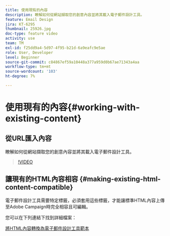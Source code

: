 ```yaml
---
title: 使用現有的內容
description: 瞭解如何從網站擷取您的創意內容並將其載入電子郵件設計工具。
feature: Email Design
jira: KT-6295
thumbnail: 25926.jpg
doc-type: feature video
activity: use
team: TM
exl-id: f25dd9a4-5d97-4f95-b21d-6a9eafc9e5ae
role: User, Developer
level: Beginner
source-git-commit: c84867ef59a10448a377a959d0b67ae71343a4aa
workflow-type: tm+mt
source-wordcount: '103'
ht-degree: 7%

---
```


# 使用現有的內容{#working-with-existing-content}

## 從URL匯入內容

瞭解如何從網站擷取您的創意內容並將其載入電子郵件設計工具。

>[!VIDEO](https://video.tv.adobe.com/v/25926?quality=12&learn=on)

## 讓現有的HTML內容相容 {#making-existing-html-content-compatible}

電子郵件設計工具需要特定標籤，必須套用這些標籤，才能讓標準HTML內容上傳至Adobe Campaign時完全相容且可編輯。

您可以在下列連結下找到詳細檔案：

[將HTML內容轉換為電子郵件設計工具範本](https://experienceleague.adobe.com/docs/campaign-standard/using/designing-content/building-email-content/using-existing-content.html?lang=en)
